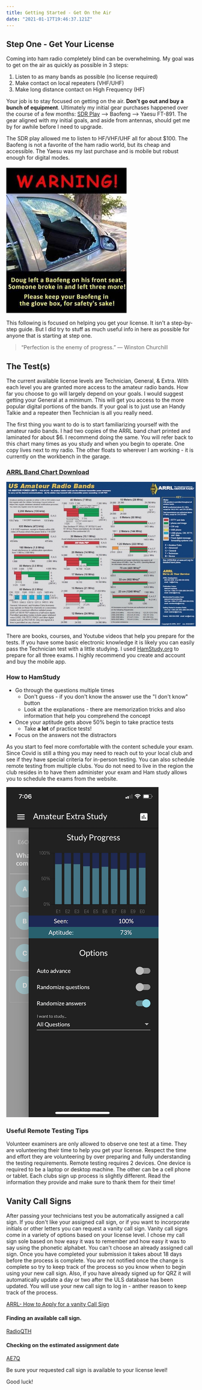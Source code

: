 ```yaml
---
title: Getting Started - Get On the Air
date: "2021-01-17T19:46:37.121Z"
---
```


<!-- ***Getting Started Series***
:---------------------------------------
[Get On The Air](./get-on-the-air)
[Radios](./radios)
[Antennas](./antennas)
[Operating](./operating)

--- -->

## Step One - Get Your License

Coming into ham radio completely blind can be overwhelming. My goal was to get on the air as quickly as possible in 3 steps:

1. Listen to as many bands as possible (no license required)
2. Make contact on local repeaters (VHF/UHF)
3. Make long distance contact on High Frequency (HF)

Your job is to stay focused on getting on the air. **Don't go out and buy a bunch of equipment**. Ultimately my initial gear purchases happened over the course of a few months: [SDR Play](https://www.sdrplay.com/) --> Baofeng --> Yaesu FT-891. The gear aligned with my initial goals, and aside from antennas, should get me by for awhile before I need to upgrade.

The SDR play allowed me to listen to HF/VHF/UHF all for about $100. The Baofeng is not a favorite of the ham radio world, but its cheap and accessible. The Yaesu was my last purchase and is mobile but robust enough for digital modes.

![Nothing but love for baofeng](./baofeng2.jpg)

This following is focused on helping you get your license. It isn't a step-by-step guide. But I did try to stuff as much useful info in here as possible for anyone that is starting at step one.

>“Perfection is the enemy of progress.” — Winston Churchill
## The Test(s)
The current available license levels are Technician, General, & Extra. With each level you are granted more access to the amateur radio bands. How far you choose to go will largely depend on your goals. I would suggest getting your General at a minimum. This will get you access to the more popular digital portions of the bands. If your goal is to just use an Handy Talkie and a repeater then Technician is all you really need. 

The first thing you want to do is to start familiarizing yourself with the amateur radio bands. I had two copies of the ARRL band chart printed and laminated for about $6. I recommend doing the same. You will refer back to this chart many times as you study and when you begin to operate. One copy lives next to my radio. The other floats to wherever I am working - it is currently on the workbench in the garage.
### **[ARRL Band Chart Download](http://www.arrl.org/files/file/Regulatory/Band%20Chart/Band%20Chart%20-%2011X17%20Color.pdf)**
![ARRL Band Chart](./Band_Chart_Image_for_ARRL_Web.jpg)

There are books, courses, and Youtube videos that help you prepare for the tests. If you have some basic electronic knowledge it is likely you can easily pass the Technician test with a little studying. I used [HamStudy.org](https://hamstudy.org/) to prepare for all three exams. I highly recommend you create and account and buy the mobile app. 

### How to HamStudy
- Go through the questions multiple times
	- Don't guess - if you don't know the answer use the "I don't know" button
	- Look at the explanations - there are memorization tricks and also information that help you comprehend the concept
- Once your aptitude gets above 50% begin to take practice tests
	- Take **a lot** of practice tests!
- Focus on the answers not the distractors

As you start to feel more comfortable with the content schedule your exam. Since Covid is still a thing you may need to reach out to your local club and see if they have special criteria for in-person testing. You can also schedule remote testing from multiple clubs. You do not need to live in the region the club resides in to have them administer your exam and Ham study allows you to schedule the exams from the website.

![Ham Study Mobile App](./hamstudy.PNG)

### Useful Remote Testing Tips

Volunteer examiners are only allowed to observe one test at a time. They are volunteering their time to help you get your license. Respect the time and effort they are volunteering by over preparing and fully understanding the testing requirements. Remote testing requires 2 devices. One device is required to be a laptop or desktop machine. The other can be a cell phone or tablet. Each clubs sign up process is slightly different. Read the information they provide and make sure to thank them for their time!

## Vanity Call Signs
After passing your technicians test you be automatically assigned a call sign. If you don't like your assigned call sign, or if you want to incorporate initials or other letters you can request a vanity call sign. Vanity call signs come in a variety of options based on your license level. I chose my call sign sole based on how easy it was to remember and how easy it was to say using the phonetic alphabet. You can't choose an already assigned call sign. Once you have completed your submission it takes about 18 days before the process is complete. You are not notified once the change is complete so try to keep track of the process so you know when to begin using your new call sign. Also, if you have already signed up for QRZ it will automatically update a day or two after the ULS database has been updated. You will use your new call sign to log in - anther reason to keep track of the process. 

[ARRL- How to Apply for a vanity Call Sign](http://www.arrl.org/applying-for-a-vanity-call)

#### Finding an available call sign.
[RadioQTH](http://www.radioqth.net/vanity/available)

#### Checking on the estimated assignment date
[AE7Q](https://www.ae7q.com/query/text/Vanity.php)

Be sure your requested call sign is available to your license level!

Good luck!

<!-- Now that you have all you need to get your license head over to [Radios](./radios) and learn about gear.  -->